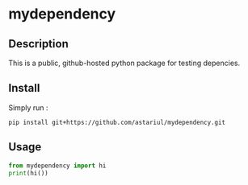 # mydependency

## Description

This is a public, github-hosted python package for testing depencies.

## Install

Simply run :

```console
pip install git+https://github.com/astariul/mydependency.git
```

## Usage

```python
from mydependency import hi
print(hi())
```